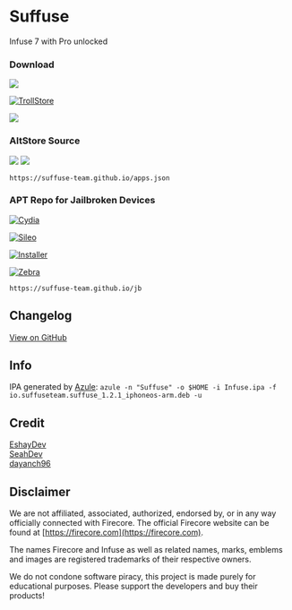 # Suffuse
Infuse 7 with Pro unlocked

### Download
<a href="altstore://install?URL=https://github.com/Suffuse-Team/suffuse-team.github.io/releases/latest/download/Suffuse.ipa"><img src="https://img.shields.io/badge/Latest-Install%20with%20AltStore-blue?style=for-the-badge&color=388F90"></a>

[![TrollStore](https://img.shields.io/badge/Latest-Install%20with%20TrollStore-blue?style=for-the-badge&color=0079eb)](apple-magnifier://install?url=https://github.com/Suffuse-Team/suffuse-team.github.io/releases/latest/download/Suffuse.ipa)

<a href="https://github.com/Suffuse-Team/suffuse-team.github.io/releases/latest/download/Suffuse.ipa"><img src="https://img.shields.io/badge/Latest-Download%20ipa-blue?style=for-the-badge&color=ff8000"></a>

### AltStore Source
<a href="altstore://source?URL=https://suffuse-team.github.io/apps.json"><img src="https://img.shields.io/badge/AltStore-Add%20source-blue?style=for-the-badge&color=388F90"></a>
<a href="https://altsource.by.lao.sb/browse/?source=https://suffuse-team.github.io/apps.json"><img src="https://img.shields.io/badge/AltSource-browse%20source-blue?style=for-the-badge&color=388F90"></a>

`https://suffuse-team.github.io/apps.json`

### APT Repo for Jailbroken Devices
[![Cydia](https://img.shields.io/badge/Cydia-Add%20Repo-blue?style=for-the-badge&color=a1653d)](cydia://url/https://cydia.saurik.com/api/share#?source=https://suffuse-team.github.io/jb)

[![Sileo](https://img.shields.io/badge/Sileo-Add%20Repo-blue?style=for-the-badge&color=2ed9d6)](sileo://source/https://suffuse-team.github.io/jb)

[![Installer](https://img.shields.io/badge/Installer-Add%20Repo-blue?style=for-the-badge&color=0e9aeb)](installer://add/repo=https://suffuse-team.github.io/jb)

[![Zebra](https://img.shields.io/badge/Zebra-Add%20Repo-blue?style=for-the-badge&color=363636)](zbra://sources/add/https://suffuse-team.github.io/jb)

`https://suffuse-team.github.io/jb`
## Changelog
[View on GitHub](https://github.com/Suffuse-Team/suffuse-team.github.io/releases/latest)

## Info
IPA generated by [Azule](https://github.com/Al4ise/Azule): `azule -n "Suffuse" -o $HOME -i Infuse.ipa -f io.suffuseteam.suffuse_1.2.1_iphoneos-arm.deb -u`

## Credit
[EshayDev](https://github.com/EshayDev)<br/>
[SeahDev](https://github.com/SeahDev)<br/>
[dayanch96](https://github.com/dayanch96)<br/>

## Disclaimer
We are not affiliated, associated, authorized, endorsed by, or in any way officially connected with Firecore. The official Firecore website can be found at [https://firecore.com](https://firecore.com).

The names Firecore and Infuse as well as related names, marks, emblems and images are registered trademarks of their respective owners.

We do not condone software piracy, this project is made purely for educational purposes. Please support the developers and buy their products!
